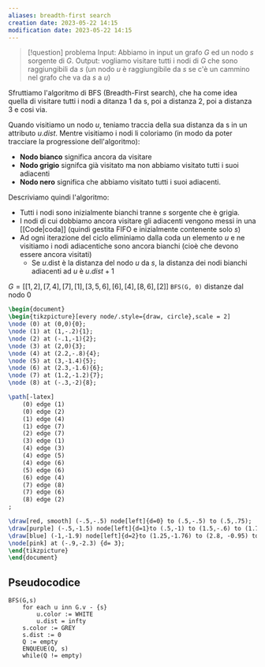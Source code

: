 ```yaml
---
aliases: breadth-first search
creation date: 2023-05-22 14:15
modification date: 2023-05-22 14:15
---
```


>[!question] problema
>Input: Abbiamo in input un grafo $G$ ed un nodo $s$ sorgente di $G$.
>Output: vogliamo visitare tutti i nodi di $G$ che sono raggiungibili da $s$ (un nodo $u$ è raggiungibile da $s$ se c'è un cammino nel grafo che va da $s$ a $u$)


Sfruttiamo l'algoritmo di BFS (Breadth-First search), che ha come idea quella di visitare tutti i nodi a ditanza 1 da s, poi a distanza 2, poi a distanza 3 e cosi via.

Quando visitiamo un nodo $u$, teniamo traccia della sua distanza da s in un attributo $u$.*dist*. Mentre visitiamo i nodi li coloriamo (in modo da poter tracciare la progressione dell'algoritmo):
- **Nodo bianco** significa ancora da visitare
- **Nodo grigio** signifca già visitato ma non abbiamo visitato tutti i suoi adiacenti
- **Nodo nero** significa che abbiamo visitato tutti i suoi adiacenti.

Descriviamo quindi l'algoritmo:
- Tutti i nodi sono inizialmente bianchi tranne $s$ sorgente che è grigia.
- I nodi di cui dobbiamo ancora visitare gli adiacenti vengono messi in una [[Code|coda]] (quindi gestita FIFO e inizialmente contenente solo $s$)
- Ad ogni iterazione del ciclo eliminiamo dalla coda un elemento $u$ e ne visitiamo i nodi adiacentiche sono ancora bianchi (cioè che devono essere ancora visitati)
	- Se $u.$dist è la distanza del nodo $u$ da $s$, la distanza dei nodi bianchi adiacenti ad $u$ è $u.dist+1$

$G = [[1,2],[7,4],[7],[1],[3,5,6],[6],[4],[8,6],[2]]$
`BFS(G, 0)` distanze dal nodo 0

```tikz
\begin{document}
\begin{tikzpicture}[every node/.style={draw, circle},scale = 2]
\node (0) at (0,0){0};
\node (1) at (1,-.2){1};
\node (2) at (-.1,-1){2};
\node (3) at (2,0){3};
\node (4) at (2.2,-.8){4};
\node (5) at (3,-1.4){5};
\node (6) at (2.3,-1.6){6};
\node (7) at (1.2,-1.2){7};
\node (8) at (-.3,-2){8};

\path[-latex] 
	(0) edge (1)
	(0) edge (2)
	(1) edge (4)
	(1) edge (7)
	(2) edge (7)
	(3) edge (1)
	(4) edge (3)
	(4) edge (5)
	(4) edge (6)
	(5) edge (6)
	(6) edge (4)
	(7) edge (8)
	(7) edge (6)
	(8) edge (2)
;

\draw[red, smooth] (-.5,-.5) node[left]{d=0} to (.5,-.5) to (.5,.75);
\draw[purple] (-.5,-1.5) node[left]{d=1}to (.5,-1) to (1.5,-.6) to (1.7,1);
\draw[blue] (-1,-1.9) node[left]{d=2}to (1.25,-1.76) to (2.8, -0.95) to (3,0);
\node[pink] at (-.9,-2.3) {d= 3};
\end{tikzpicture}
\end{document}
```

## Pseudocodice
```
BFS(G,s)
	for each u inn G.v - {s}
		u.color := WHITE
		u.dist = infty
	s.color := GREY
	s.dist := 0
	Q := empty
	ENQUEUE(Q, s)
	while(Q != empty) 
```